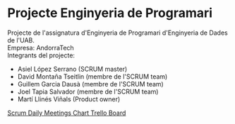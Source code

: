 
# Projecte Enginyeria de Programari
Projecte de l'assignatura d'Enginyeria de Programari d'Enginyeria de Dades de l'UAB.\
Empresa: AndorraTech\
Integrants del projecte:
* Asiel López Serrano (SCRUM master)
* David Montaña Tseitlin (membre de l'SCRUM team)
* Guillem Garcia Dausà (membre de l'SCRUM team)
* Joel Tapia Salvador (membre de l'SCRUM team)
* Martí Llinés Viñals (Product owner)

<a href="https://docs.google.com/spreadsheets/d/1eOsJ5xZz_XC1oahavU4r7Whw34ymZDSuLTJGv2iBAus/edit#gid=1085569004">Scrum Daily Meetings Chart
<a href="https://trello.com/invite/b/Js5LBHiV/ATTIa5a0d623c2026f4c4b265237e5ff30bd9D56AF37/scrum-board-andorratech">Trello Board
